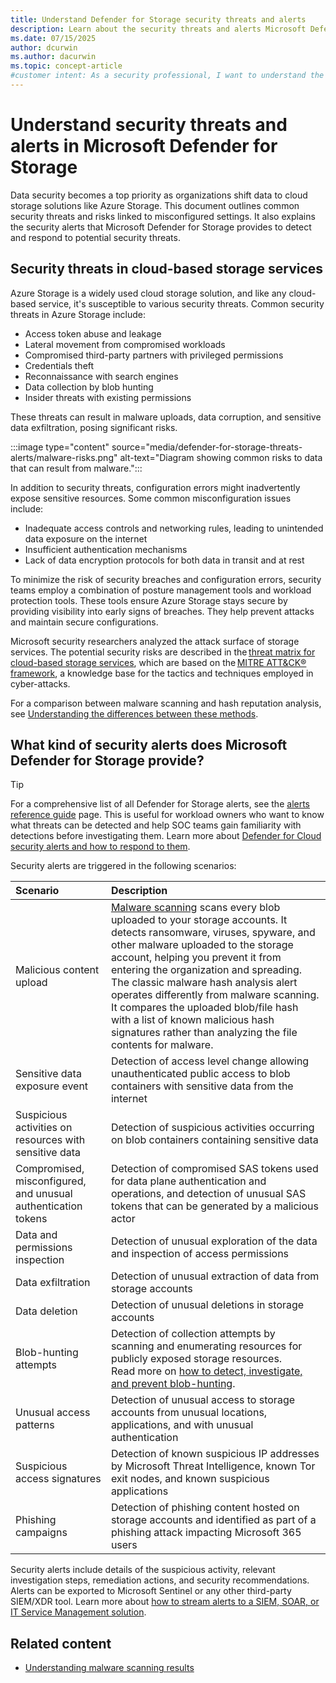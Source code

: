 ```yaml
---
title: Understand Defender for Storage security threats and alerts 
description: Learn about the security threats and alerts Microsoft Defender for Storage provides to detect and respond to potential security risks.
ms.date: 07/15/2025
author: dcurwin
ms.author: dacurwin
ms.topic: concept-article
#customer intent: As a security professional, I want to understand the security threats and alerts in Microsoft Defender for Storage so that I can better protect my organization's data.
---
```


# Understand security threats and alerts in Microsoft Defender for Storage

Data security becomes a top priority as organizations shift data to cloud storage solutions like Azure Storage. This document outlines common security threats and risks linked to misconfigured settings. It also explains the security alerts that Microsoft Defender for Storage provides to detect and respond to potential security threats.

## Security threats in cloud-based storage services

Azure Storage is a widely used cloud storage solution, and like any cloud-based service, it's susceptible to various security threats. Common security threats in Azure Storage include:

- Access token abuse and leakage
- Lateral movement from compromised workloads
- Compromised third-party partners with privileged permissions
- Credentials theft
- Reconnaissance with search engines
- Data collection by blob hunting
- Insider threats with existing permissions

These threats can result in malware uploads, data corruption, and sensitive data exfiltration, posing significant risks.

:::image type="content" source="media/defender-for-storage-threats-alerts/malware-risks.png" alt-text="Diagram showing common risks to data that can result from malware.":::

In addition to security threats, configuration errors might inadvertently expose sensitive resources. Some common misconfiguration issues include:

- Inadequate access controls and networking rules, leading to unintended data exposure on the internet
- Insufficient authentication mechanisms
- Lack of data encryption protocols for both data in transit and at rest

To minimize the risk of security breaches and configuration errors, security teams employ a combination of posture management tools and workload protection tools. These tools ensure Azure Storage stays secure by providing visibility into early signs of breaches. They help prevent attacks and maintain secure configurations.

Microsoft security researchers analyzed the attack surface of storage services. The potential security risks are described in the [threat matrix for cloud-based storage services](https://www.microsoft.com/security/blog/2021/04/08/threat-matrix-for-storage/), which are based on the [MITRE ATT&CK® framework](https://attack.mitre.org/techniques/enterprise/), a knowledge base for the tactics and techniques employed in cyber-attacks.

For a comparison between malware scanning and hash reputation analysis, see [Understanding the differences between these methods](defender-for-storage-introduction.md#understand-the-differences-between-malware-scanning-and-hash-reputation-analysis).

## What kind of security alerts does Microsoft Defender for Storage provide?

> [!TIP]
> For a comprehensive list of all Defender for Storage alerts, see the [alerts reference guide](alerts-azure-storage.md) page. This is useful for workload owners who want to know what threats can be detected and help SOC teams gain familiarity with detections before investigating them. Learn more about [Defender for Cloud security alerts and how to respond to them](managing-and-responding-alerts.yml).

Security alerts are triggered in the following scenarios:

| Scenario | Description |
|:--- |:--- |
| Malicious content upload | [Malware scanning](defender-for-storage-malware-scan.md) scans every blob uploaded to your storage accounts. It detects ransomware, viruses, spyware, and other malware uploaded to the storage account, helping you prevent it from entering the organization and spreading. The classic malware hash analysis alert operates differently from malware scanning. It compares the uploaded blob/file hash with a list of known malicious hash signatures rather than analyzing the file contents for malware. |
| Sensitive data exposure event | Detection of access level change allowing unauthenticated public access to blob containers with sensitive data from the internet |
| Suspicious activities on resources with sensitive data | Detection of suspicious activities occurring on blob containers containing sensitive data |
| Compromised, misconfigured, and unusual authentication tokens | Detection of compromised SAS tokens used for data plane authentication and operations, and detection of unusual SAS tokens that can be generated by a malicious actor |
| Data and permissions inspection | Detection of unusual exploration of the data and inspection of access permissions |
| Data exfiltration | Detection of unusual extraction of data from storage accounts |
| Data deletion | Detection of unusual deletions in storage accounts |
| Blob-hunting attempts | Detection of collection attempts by scanning and enumerating resources for publicly exposed storage resources.<br>Read more on [how to detect, investigate, and prevent blob-hunting](https://techcommunity.microsoft.com/t5/microsoft-defender-for-cloud/protect-your-storage-resources-against-blob-hunting/ba-p/3735238). |
| Unusual access patterns | Detection of unusual access to storage accounts from unusual locations, applications, and with unusual authentication |
| Suspicious access signatures | Detection of known suspicious IP addresses by Microsoft Threat Intelligence, known Tor exit nodes, and known suspicious applications |
| Phishing campaigns | Detection of phishing content hosted on storage accounts and identified as part of a phishing attack impacting Microsoft 365 users |

Security alerts include details of the suspicious activity, relevant investigation steps, remediation actions, and security recommendations. Alerts can be exported to Microsoft Sentinel or any other third-party SIEM/XDR tool. Learn more about [how to stream alerts to a SIEM, SOAR, or IT Service Management solution](export-to-siem.md).

## Related content

- [Understanding malware scanning results](understand-malware-scan-results.md)
